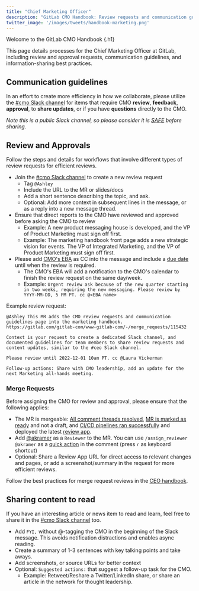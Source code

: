 ```yaml
---
title: "Chief Marketing Officer"
description: "GitLab CMO Handbook: Review requests and communication guidelines"
twitter_image: '/images/tweets/handbook-marketing.png'
---
```


<i class="fas fa-bullhorn fa-fw color-orange font-awesome"></i> Welcome to the GitLab CMO Handbook
{.h1}

This page details processes for the Chief Marketing Officer at GitLab, including review and approval requests, communication guidelines, and information-sharing best practices.

## Communication guidelines

In an effort to create more efficiency in how we collaborate, please utilize the [#cmo Slack channel](https://gitlab.slack.com/archives/C04C38T1KQV) for items that require CMO **review**, **feedback**, **approval**, to **share updates**, or if you have **questions** directly to the CMO.

*Note this is a public Slack channel, so please consider it is [SAFE](/handbook/legal/safe-framework/) before sharing.*

## Review and Approvals

Follow the steps and details for workflows that involve different types of review requests for efficient reviews.

- Join the [#cmo Slack channel](https://gitlab.slack.com/archives/C04C38T1KQV) to create a new review request
  - Tag `@Ashley`
  - Include the URL to the MR or slides/docs
  - Add a short sentence describing the topic, and ask.
  - Optional: Add more context in subsequent lines in the message, or as a reply into a new message thread.
- Ensure that direct reports to the CMO have reviewed and approved before asking the CMO to review
  - Example: A new product messaging house is developed, and the VP of Product Marketing must sign off first.
  - Example: The marketing handbook front page adds a new strategic vision for events. The VP of Integrated Marketing, and the VP of Product Marketing must sign off first.
- Please add [CMO's EBA](/handbook/eba/) as CC into the message and include a [due date](/handbook/communication/#communicating-dates-and-time) until when the review is required.
  - The CMO's EBA will add a notification to the CMO's calendar to finish the review request on the same day/week.
  - Example: `Urgent review ask because of the new quarter starting in two weeks, requiring the new messaging. Please review by YYYY-MM-DD, 5 PM PT. cc @<EBA name>`

Example review request:

```text
@Ashley This MR adds the CMO review requests and communication guidelines page into the marketing handbook. https://gitlab.com/gitlab-com/www-gitlab-com/-/merge_requests/115432

Context is your request to create a dedicated Slack channel, and documented guidelines for team members to share review requests and content updates, similar to the #ceo Slack channel.

Please review until 2022-12-01 10am PT. cc @Laura Vickerman

Follow-up actions: Share with CMO leadership, add an update for the next Marketing all-hands meeting.
```

### Merge Requests

Before assigning the CMO for review and approval, please ensure that the following applies:

- The MR is mergeable: [All comment threads resolved](https://docs.gitlab.com/ee/user/discussions/#resolve-a-thread), [MR is marked as ready](https://docs.gitlab.com/ee/user/project/merge_requests/drafts.html#mark-merge-requests-as-ready) and not a draft, and [CI/CD pipelines ran successfully](https://docs.gitlab.com/ee/user/project/merge_requests/widgets.html#pipeline-information) and deployed the latest [review app](https://docs.gitlab.com/ee/ci/review_apps/).
- Add [@akramer](https://gitlab.com/akramer) as a `Reviewer` to the MR. You can use `/assign_reviewer @akramer` as a [quick action](https://docs.gitlab.com/ee/user/project/quick_actions.html) in the comment (press `r` as keyboard shortcut)
- Optional: Share a Review App URL for direct access to relevant changes and pages, or add a screenshot/summary in the request for more efficient reviews.

Follow the best practices for merge request reviews in the [CEO handbook](/handbook/ceo/#communicating-merge-requests).

## Sharing content to read

If you have an interesting article or news item to read and learn, feel free to share it in the [#cmo Slack channel](https://gitlab.slack.com/archives/C04C38T1KQV) too.

- Add `FYI,` without @-tagging the CMO in the beginning of the Slack message. This avoids notification distractions and enables async reading.
- Create a summary of 1-3 sentences with key talking points and take aways.
- Add screenshots, or source URLs for better context
- Optional: `Suggested actions:` that suggest a follow-up task for the CMO.
  - Example: Retweet/Reshare a Twitter/LinkedIn share, or share an article in the network for thought leadership.
